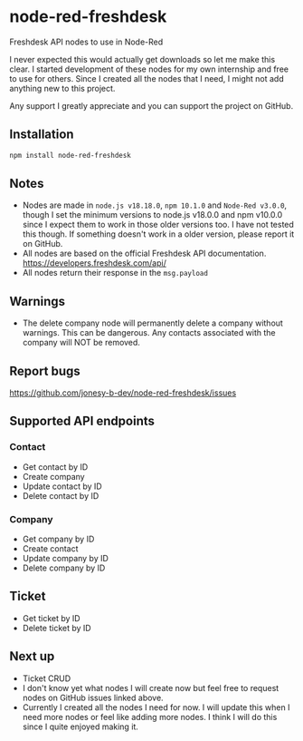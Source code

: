 # node-red-freshdesk
Freshdesk API nodes to use in Node-Red

I never expected this would actually get downloads so let me make this clear.
I started development of these nodes for my own internship and free to use for others.
Since I created all the nodes that I need, I might not add anything new to this project. 

Any support I greatly appreciate and you can support the project on GitHub.

## Installation
```bash
npm install node-red-freshdesk
```

## Notes
* Nodes are made in `node.js v18.18.0`, `npm 10.1.0` and `Node-Red v3.0.0`, though I set the minimum versions to node.js v18.0.0 and npm v10.0.0 since I expect them to work in those older versions too. I have not tested this though. If something doesn't work in a older version, please report it on GitHub.
* All nodes are based on the official Freshdesk API documentation. https://developers.freshdesk.com/api/
* All nodes return their response in the `msg.payload`

## Warnings
* The delete company node will permanently delete a company without warnings. This can be dangerous. Any contacts associated with the company will NOT be removed.

## Report bugs
https://github.com/jonesy-b-dev/node-red-freshdesk/issues

## Supported API endpoints

### Contact
* Get contact by ID
* Create company
* Update contact by ID
* Delete contact by ID

### Company
* Get company by ID
* Create contact
* Update company by ID
* Delete company by ID

## Ticket
* Get ticket by ID
* Delete ticket by ID

## Next up
* Ticket CRUD
* I don't know yet what nodes I will create now but feel free to request nodes on GitHub issues linked above.
* Currently I created all the nodes I need for now. I will update this when I need more nodes or feel like adding more nodes. I think I will do this since I quite enjoyed making it.